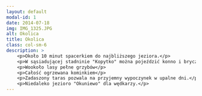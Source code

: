 ```yaml
---
layout: default
modal-id: 1
date: 2014-07-18
img: IMG_1325.JPG
alt: Okolica
title: Okolica
class: col-sm-6
description: >
    <p>Około 10 minut spacerkiem do najbliższego jeziora.</p> 
    <p>W sąsiadującej stadninie "Kopytko" można pojeździć konno i bryczką.</p> 
    <p>Wookoło lasy pełne grzybów</p>
    <p>Całość ogrzewana kominkiem</p>
    <p>Zadaszony taras pozwala na przyjemny wypoczynek w upalne dni.</p>
    <p>Niedaleko jezioro "Okuniewo" dla wędkarzy.</p>
---
```

